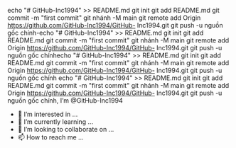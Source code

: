 echo "# GitHub-Inc1994" >> README.md 
  git init 
  git add README.md 
  git commit -m "first commit" 
  git nhánh -M main 
  git remote add Origin https://github.com/GitHub-Inc1994/GitHub- Inc1994.git
   git push -u nguồn gốc chính-echo "# GitHub-Inc1994" >> README.md 
  git init 
  git add README.md 
  git commit -m "first commit" 
  git nhánh -M main 
  git remote add Origin https://github.com/GitHub-Inc1994/GitHub- Inc1994.git
   git push -u nguồn gốc chínhecho "# GitHub-Inc1994" >> README.md 
  git init 
  git add README.md 
  git commit -m "first commit" 
  git nhánh -M main 
  git remote add Origin https://github.com/GitHub-Inc1994/GitHub- Inc1994.git
   git push -u nguồn gốc chính echo "# GitHub-Inc1994" >> README.md 
  git init 
  git add README.md 
  git commit -m "first commit" 
  git nhánh -M main 
  git remote add Origin https://github.com/GitHub-Inc1994/GitHub- Inc1994.git
   git push -u nguồn gốc chính, I’m @GitHub-Inc1994
- 👀 I’m interested in ...
- 🌱 I’m currently learning ...
- 💞️ I’m looking to collaborate on ...
- 📫 How to reach me ...

<!---
GitHub-Inc1994/GitHub-Inc1994 is a ✨ special ✨ repository because its `README.md` (this file) appears on your GitHub profile.
You can click the Preview link to take a look at your changes.
--->
